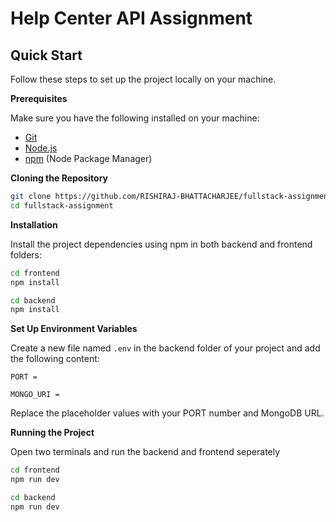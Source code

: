 # Help Center API Assignment

## Quick Start

Follow these steps to set up the project locally on your machine.

**Prerequisites**

Make sure you have the following installed on your machine:

- [Git](https://git-scm.com/)
- [Node.js](https://nodejs.org/en)
- [npm](https://www.npmjs.com/) (Node Package Manager)

**Cloning the Repository**

```bash
git clone https://github.com/RISHIRAJ-BHATTACHARJEE/fullstack-assignment.git
cd fullstack-assignment
```

**Installation**

Install the project dependencies using npm in both backend and frontend folders:

```bash
cd frontend
npm install
```

```bash
cd backend
npm install
```

**Set Up Environment Variables**

Create a new file named `.env` in the backend folder of your project and add the following content:

```env
PORT = 

MONGO_URI = 
```

Replace the placeholder values with your PORT number and MongoDB URL.

**Running the Project**

Open two terminals and run the backend and frontend seperately

```bash
cd frontend
npm run dev
```

```bash
cd backend
npm run dev
```
